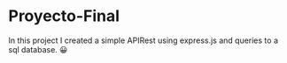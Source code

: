# Proyecto-Final
In this project I created a simple APIRest using express.js and queries to a sql database. 😀
